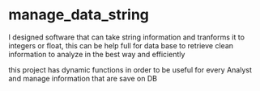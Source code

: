 # manage_data_string
I designed software that can take string information and tranforms  it to integers or float, this can be help full for data base to retrieve clean information to analyze in the best way and efficiently

this project has dynamic functions in order to be useful for every Analyst and manage information that are save on DB
